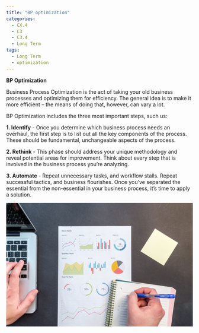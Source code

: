 ```yaml
---
title: "BP optimization"
categories:
  - CX.4
  - C3
  - C3.4
  - Long Term
tags:
  - Long Term
  - optimization
---
```


**BP Optimization**

Business Process Optimization is the act of taking your old business processes and optimizing them for efficiency. The general idea is to make it more efficient – the means of doing that, however, can vary a lot. 

BP Optimization includes the three most important steps, such us:

**1. Identify** - Once you determine which business process needs an overhaul, the first step is to list out all the key components of the process. These should be fundamental, unchangeable aspects of the process.

**2. Rethink** - This phase should address your unique methodology and reveal potential areas for improvement. Think about every step that is involved in the business process you’re analyzing.

**3. Automate** - Repeat unnecessary tasks, and workflow stalls. Repeat successful tactics, and business flourishes. Once you’ve separated the essential from the non-essential in your business process, it’s time to apply a solution.

![image](https://github.com/ADOxx-org/DISRUPT-Knowledge-Base/blob/master/assets/images/charts-computer-data-669615.jpg)
